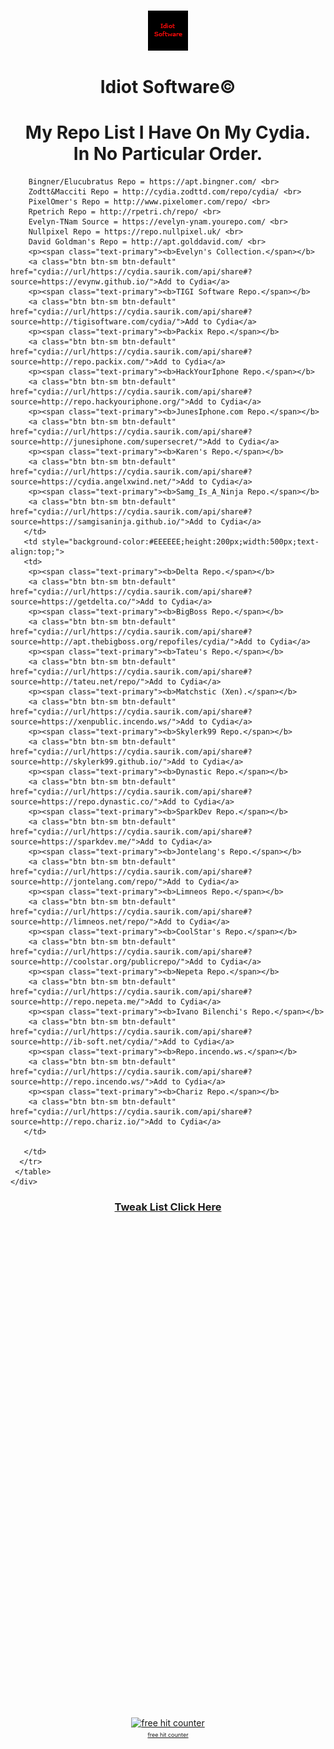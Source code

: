 <!DOCTYPE html>
<html lang="en">
<head>

<h1><center><img src="CydiaIcon.png"></center><br><center><b> Idiot Software©</b></center><h1>

<h1><b><center>My Repo List I Have On My Cydia.</br>In No Particular Order.</center></b></h1>


        Bingner/Elucubratus Repo = https://apt.bingner.com/ <br>
		Zodtt&Macciti Repo = http://cydia.zodttd.com/repo/cydia/ <br>
		PixelOmer's Repo = http://www.pixelomer.com/repo/ <br>
		Rpetrich Repo = http://rpetri.ch/repo/ <br>
		Evelyn-TNam Source = https://evelyn-ynam.yourepo.com/ <br>
		Nullpixel Repo = https://repo.nullpixel.uk/ <br>
		David Goldman's Repo = http://apt.golddavid.com/ <br>
		<p><span class="text-primary"><b>Evelyn's Collection.</span></b>
		<a class="btn btn-sm btn-default" href="cydia://url/https://cydia.saurik.com/api/share#?source=https://evynw.github.io/">Add to Cydia</a>
		<p><span class="text-primary"><b>TIGI Software Repo.</span></b>
		<a class="btn btn-sm btn-default" href="cydia://url/https://cydia.saurik.com/api/share#?source=http://tigisoftware.com/cydia/">Add to Cydia</a>
		<p><span class="text-primary"><b>Packix Repo.</span></b>
		<a class="btn btn-sm btn-default" href="cydia://url/https://cydia.saurik.com/api/share#?source=http://repo.packix.com/">Add to Cydia</a>
		<p><span class="text-primary"><b>HackYourIphone Repo.</span></b>
		<a class="btn btn-sm btn-default" href="cydia://url/https://cydia.saurik.com/api/share#?source=http://repo.hackyouriphone.org/">Add to Cydia</a>
		<p><span class="text-primary"><b>JunesIphone.com Repo.</span></b>
		<a class="btn btn-sm btn-default" href="cydia://url/https://cydia.saurik.com/api/share#?source=http://junesiphone.com/supersecret/">Add to Cydia</a>
	    <p><span class="text-primary"><b>Karen's Repo.</span></b>
		<a class="btn btn-sm btn-default" href="cydia://url/https://cydia.saurik.com/api/share#?source=https://cydia.angelxwind.net/">Add to Cydia</a>
	    <p><span class="text-primary"><b>Samg_Is_A_Ninja Repo.</span></b>
		<a class="btn btn-sm btn-default" href="cydia://url/https://cydia.saurik.com/api/share#?source=https://samgisaninja.github.io/">Add to Cydia</a>
	   </td>   
	   <td style="background-color:#EEEEEE;height:200px;width:500px;text-align:top;">
	   <td>
		<p><span class="text-primary"><b>Delta Repo.</span></b>
		<a class="btn btn-sm btn-default" href="cydia://url/https://cydia.saurik.com/api/share#?source=https://getdelta.co/">Add to Cydia</a>
		<p><span class="text-primary"><b>BigBoss Repo.</span></b>
		<a class="btn btn-sm btn-default" href="cydia://url/https://cydia.saurik.com/api/share#?source=http://apt.thebigboss.org/repofiles/cydia/">Add to Cydia</a>
		<p><span class="text-primary"><b>Tateu's Repo.</span></b>
		<a class="btn btn-sm btn-default" href="cydia://url/https://cydia.saurik.com/api/share#?source=http://tateu.net/repo/">Add to Cydia</a>
		<p><span class="text-primary"><b>Matchstic (Xen).</span></b>
		<a class="btn btn-sm btn-default" href="cydia://url/https://cydia.saurik.com/api/share#?source=https://xenpublic.incendo.ws/">Add to Cydia</a>
		<p><span class="text-primary"><b>Skylerk99 Repo.</span></b>
		<a class="btn btn-sm btn-default" href="cydia://url/https://cydia.saurik.com/api/share#?source=http://skylerk99.github.io/">Add to Cydia</a>
		<p><span class="text-primary"><b>Dynastic Repo.</span></b>
		<a class="btn btn-sm btn-default" href="cydia://url/https://cydia.saurik.com/api/share#?source=https://repo.dynastic.co/">Add to Cydia</a>
		<p><span class="text-primary"><b>SparkDev Repo.</span></b>
		<a class="btn btn-sm btn-default" href="cydia://url/https://cydia.saurik.com/api/share#?source=https://sparkdev.me/">Add to Cydia</a>
		<p><span class="text-primary"><b>Jontelang's Repo.</span></b>
		<a class="btn btn-sm btn-default" href="cydia://url/https://cydia.saurik.com/api/share#?source=http://jontelang.com/repo/">Add to Cydia</a>
		<p><span class="text-primary"><b>Limneos Repo.</span></b>
		<a class="btn btn-sm btn-default" href="cydia://url/https://cydia.saurik.com/api/share#?source=http://limneos.net/repo/">Add to Cydia</a>
		<p><span class="text-primary"><b>CoolStar's Repo.</span></b>
		<a class="btn btn-sm btn-default" href="cydia://url/https://cydia.saurik.com/api/share#?source=http://coolstar.org/publicrepo/">Add to Cydia</a>
		<p><span class="text-primary"><b>Nepeta Repo.</span></b>
		<a class="btn btn-sm btn-default" href="cydia://url/https://cydia.saurik.com/api/share#?source=http://repo.nepeta.me/">Add to Cydia</a>
		<p><span class="text-primary"><b>Ivano Bilenchi's Repo.</span></b>
		<a class="btn btn-sm btn-default" href="cydia://url/https://cydia.saurik.com/api/share#?source=http://ib-soft.net/cydia/">Add to Cydia</a>
		<p><span class="text-primary"><b>Repo.incendo.ws.</span></b>
		<a class="btn btn-sm btn-default" href="cydia://url/https://cydia.saurik.com/api/share#?source=http://repo.incendo.ws/">Add to Cydia</a>
		<p><span class="text-primary"><b>Chariz Repo.</span></b>
		<a class="btn btn-sm btn-default" href="cydia://url/https://cydia.saurik.com/api/share#?source=http://repo.chariz.io/">Add to Cydia</a>
	   </td>
         
       </td>
	  </tr>
     </table>
    </div>
   </div>
  </div>

<p><center><h3><a href="javascript://" onclick="showhide('agent89');">Tweak List Click Here</a></h3></center></p>

<div id="agent89" style="text; visibility:hidden;">

<div class="container">
	<b><center>My Tweak List I Have Installed.</br>In Alphabetical Order.</center></b>
</div>


<div class="container">
  <div class="well">
   <table width="100%">
    <tr>
      <td colspan="2" style="background-color:#EEEEEE;">
	   	<p><span class="text-primary"><b>69 Animated Clock: 1.0.1.</span></b>
		<p><span class="text-primary"><b>AppList: 1.5.14.</span></b>
		<p><span class="text-primary"><b>CCSupport: 1.2-2.</span></b>
		<p><span class="text-primary"><b>DebKeeper: 1.0.3.</span></b>
		<p><span class="text-primary"><b>DetailedBatteryUsage: 1.1.1.</span></b>
		<p><span class="text-primary"><b>DoubleCut: 0.4.1-1.</span></b>
		<p><span class="text-primary"><b>Eclipse 12 (iOS 12): 6.0.3-1.</span></b>
		<p><span class="text-primary"><b>Filza File Manager 64-bit: 3.5.2-4k.</span></b>
		<p><span class="text-primary"><b>Flame: 1.3.</span></b>
		<p><span class="text-primary"><b>Forecast pack 1: 1.0.</span></b>
		<p><span class="text-primary"><b>Free iWidgets app: 1.4.</span></b>
		<p><span class="text-primary"><b>Galaxy Weather Widget: 1.0.</span></b>
		<p><span class="text-primary"><b>GT Center Time/Date iWidget: 1.0.</span></b>
		<p><span class="text-primary"><b>Hide Dots: 1.1.2.</span></b>
		<p><span class="text-primary"><b>Hide Statusbars: 0.2.</span></b>
		<p><span class="text-primary"><b>iCleaner Pro: 7.7.1.</span></b>
		<p><span class="text-primary"><b>KarenLocalizer: 1.0.4.</span></b>
		<p><span class="text-primary"><b>KarenPrefs: 1.4.</span></b>
	   </td>   
	   <td style="background-color:#EEEEEE;height:200px;width:500px;text-align:top;">
	   <td>
	    <p><span class="text-primary"><b>LG Weather Widget: 1.0.</span></b>
		<p><span class="text-primary"><b>libcolorpicker: 1.6-1.</span></b>
		<p><span class="text-primary"><b>libCSColorPicker: 0.7.9.</span></b>
		<p><span class="text-primary"><b>LockBuilder Evo iOS8 Cydget: 1.7.</span></b>
		<p><span class="text-primary"><b>LockPlus Pro: 1.5.9.</span></b>
		<p><span class="text-primary"><b>MTerminal: 1.4-6.</span></b>
		<p><span class="text-primary"><b>NoBetaAlert: 1.3.1.</span></b>
		<p><span class="text-primary"><b>OpenSSH: 7.9p1-3.</span></b>
		<p><span class="text-primary"><b>PencilChargingIndicator: 1.2~b3.</span></b>
		<p><span class="text-primary"><b>PowerSelector (iOS 11 & 12): 1.1-7.</span></b>
		<p><span class="text-primary"><b>PreferenceOrganizer 2: 4.0.5.</span></b>
		<p><span class="text-primary"><b>ReProvision: 0.4.1.</span></b>
		<p><span class="text-primary"><b>SnowBoard: 1.0.4-1.</span></b>
		<p><span class="text-primary"><b>SpringPlus11: 1.2.</span></b>
		<p><span class="text-primary"><b>Tweak Count 2: 1.0.1.</span></b>
		<p><span class="text-primary"><b>ZenBlue: 1.0.</span></b>
		</td>         
  </div>
</div>
	 
	</tr>
   </table>
  </div>
 </div> 
</div>  
<!-- Start of SimpleHitCounter Code -->
  <div align="center"><a href="http://guestscounter.com"><img src="http://guestscounter.com/count.php?c_style=15&id=1551566958" border=0 alt="free hit counter"></a><br><a href="http://guestscounter.com" style="font-size:9px;">free hit counter</a><br>
</div>
  <!-- End of SimpleHitCounter Code -->

</body>
</html>
